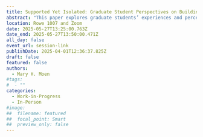 ```yaml
---
title: Supported Yet Isolated: Graduate Student Perspectives on Building Community Through Discussion Forums in an Online Accelerated MLIS Program 
abstract: "This paper explores graduate students’ experiences and perceptions of using discussion forums to build a sense of community in an accelerated online Master of Library and Information Studies program. The Classroom Community Short Form survey was adapted to include short answer questions. The results suggest that while students feel supported and that they care about each other, they still feel isolated. Discussion forums that were informal, provide peer to peer interaction and participation by the instructor were more likely to create a sense of community."
location: Rowe 1007 and Zoom
date: 2025-05-27T13:25:00.763Z
date_end: 2025-05-27T13:50:00.471Z
all_day: false
event_url: session-link
publishDate: 2025-04-01T12:36:37.825Z
draft: false
featured: false
authors:
  - Mary H. Moen     
#tags:
#  - ""
categories:
  - Work-in-Progress
  - In-Person
#image:
##  filename: featured
##  focal_point: Smart
##  preview_only: false
---
```

